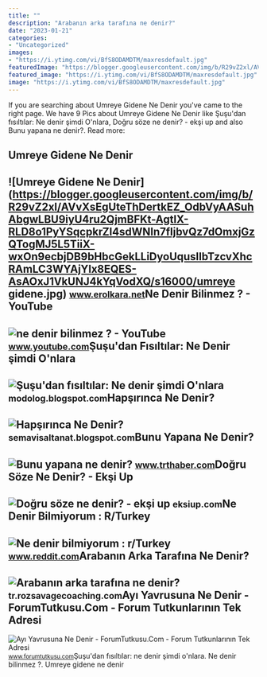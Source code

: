 ```yaml
---
title: ""
description: "Arabanın arka tarafına ne denir?"
date: "2023-01-21"
categories:
- "Uncategorized"
images:
- "https://i.ytimg.com/vi/BfS8ODAMDTM/maxresdefault.jpg"
featuredImage: "https://blogger.googleusercontent.com/img/b/R29vZ2xl/AVvXsEgUteThDertkEZ_OdbVyAASuhAbgwLBU9iyU4ru2QjmBFKt-AgtlX-RLD8o1PyYSqcpkrZI4sdWNIn7fIjbvQz7dOmxjGzQTogMJ5L5TiiX-wxOn9ecbjDB9bHbcGekLLiDyoUqusIIbTzcvXhcRAmLC3WYAjYlx8EQES-AsAOxJ1VkUNJ4kYqVodXQ/s16000/umreye gidene.jpg"
featured_image: "https://i.ytimg.com/vi/BfS8ODAMDTM/maxresdefault.jpg"
image: "https://i.ytimg.com/vi/BfS8ODAMDTM/maxresdefault.jpg"
---
```


If you are searching about Umreye Gidene Ne Denir you've came to the right page. We have 9 Pics about Umreye Gidene Ne Denir like Şuşu'dan fısıltılar: Ne denir şimdi O'nlara, Doğru söze ne denir? - ekşi up and also Bunu yapana ne denir?. Read more:

Umreye Gidene Ne Denir
----------------------

 ![Umreye Gidene Ne Denir](https://blogger.googleusercontent.com/img/b/R29vZ2xl/AVvXsEgUteThDertkEZ_OdbVyAASuhAbgwLBU9iyU4ru2QjmBFKt-AgtlX-RLD8o1PyYSqcpkrZI4sdWNIn7fIjbvQz7dOmxjGzQTogMJ5L5TiiX-wxOn9ecbjDB9bHbcGekLLiDyoUqusIIbTzcvXhcRAmLC3WYAjYlx8EQES-AsAOxJ1VkUNJ4kYqVodXQ/s16000/umreye gidene.jpg) <small>www.erolkara.net</small>Ne Denir Bilinmez ? - YouTube
-----------------------------

 ![ne denir bilinmez ? - YouTube](https://i.ytimg.com/vi/BfS8ODAMDTM/maxresdefault.jpg) <small>www.youtube.com</small>Şuşu'dan Fısıltılar: Ne Denir şimdi O'nlara
-------------------------------------------

 ![Şuşu'dan fısıltılar: Ne denir şimdi O'nlara](https://lh3.googleusercontent.com/-M05TK8FPjzA/Vsoh5HUXtWI/AAAAAAAAH4c/uxY722YFBvQ/s640/blogger-image--984908448.jpg) <small>modolog.blogspot.com</small>Hapşırınca Ne Denir?
--------------------

 ![Hapşırınca Ne Denir?](https://3.bp.blogspot.com/-Is4CV_dkueI/WCDM-uqrlXI/AAAAAAAABcU/R2EevDI5GN0xbf4VtUlqqFJ35gFyiSVJACLcB/s1600/as.png) <small>semavisaltanat.blogspot.com</small>Bunu Yapana Ne Denir?
---------------------

 ![Bunu yapana ne denir?](https://trthaberstatic.cdn.wp.trt.com.tr/resimler/438000/438992_4.jpg) <small>www.trthaber.com</small>Doğru Söze Ne Denir? - Ekşi Up
------------------------------

 ![Doğru söze ne denir? - ekşi up](https://eksiup.com/images/57/17/oe109904qacx.png) <small>eksiup.com</small>Ne Denir Bilmiyorum : R/Turkey
------------------------------

 ![Ne denir bilmiyorum : r/Turkey](https://preview.redd.it/gatrlrko5vu81.jpg?auto=webp&s=33360e622b07f1db68cd2902bf9400dda61ebb2b) <small>www.reddit.com</small>Arabanın Arka Tarafına Ne Denir?
--------------------------------

 ![Arabanın arka tarafına ne denir?](https://cdn.rozsavagecoaching.com/wp-content/uploads/answers/11612/PFI8V3BNI4pic.jpg) <small>tr.rozsavagecoaching.com</small>Ayı Yavrusuna Ne Denir - ForumTutkusu.Com - Forum Tutkunlarının Tek Adresi
--------------------------------------------------------------------------

 ![Ayı Yavrusuna Ne Denir - ForumTutkusu.Com - Forum Tutkunlarının Tek Adresi](http://www.ruyadagormeknedir.com/wp-content/uploads/2016/04/rüyada-ayı-görmek-1-1.jpg) <small>www.forumtutkusu.com</small>Şuşu'dan fısıltılar: ne denir şimdi o'nlara. Ne denir bilinmez ?. Umreye gidene ne denir

